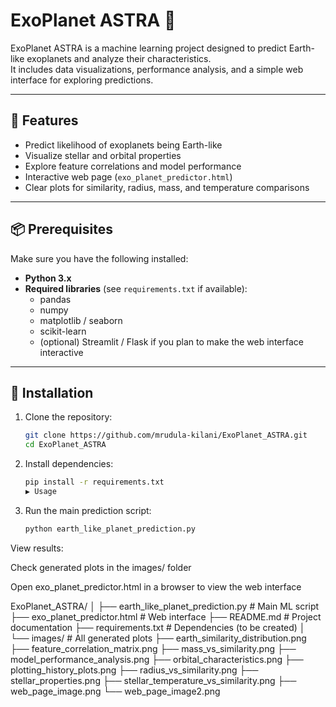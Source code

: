 # ExoPlanet ASTRA 🌌

ExoPlanet ASTRA is a machine learning project designed to predict Earth-like exoplanets and analyze their characteristics.  
It includes data visualizations, performance analysis, and a simple web interface for exploring predictions.

---

## 🚀 Features
- Predict likelihood of exoplanets being Earth-like  
- Visualize stellar and orbital properties  
- Explore feature correlations and model performance  
- Interactive web page (`exo_planet_predictor.html`)  
- Clear plots for similarity, radius, mass, and temperature comparisons  

---

## 📦 Prerequisites
Make sure you have the following installed:
- **Python 3.x**  
- **Required libraries** (see `requirements.txt` if available):  
  - pandas  
  - numpy  
  - matplotlib / seaborn  
  - scikit-learn  
  - (optional) Streamlit / Flask if you plan to make the web interface interactive  

---

## 🔧 Installation

1. Clone the repository:
   ```bash
   git clone https://github.com/mrudula-kilani/ExoPlanet_ASTRA.git
   cd ExoPlanet_ASTRA
2. Install dependencies:
   ```bash
   pip install -r requirements.txt
   ▶️ Usage

3. Run the main prediction script:
    ```bash
   python earth_like_planet_prediction.py
  View results:

Check generated plots in the images/ folder

Open exo_planet_predictor.html in a browser to view the web interface


ExoPlanet_ASTRA/
│
├── earth_like_planet_prediction.py    # Main ML script
├── exo_planet_predictor.html          # Web interface
├── README.md                          # Project documentation
├── requirements.txt                   # Dependencies (to be created)
│
└── images/                            # All generated plots
    ├── earth_similarity_distribution.png
    ├── feature_correlation_matrix.png
    ├── mass_vs_similarity.png
    ├── model_performance_analysis.png
    ├── orbital_characteristics.png
    ├── plotting_history_plots.png
    ├── radius_vs_similarity.png
    ├── stellar_properties.png
    ├── stellar_temperature_vs_similarity.png
    ├── web_page_image.png
    └── web_page_image2.png
